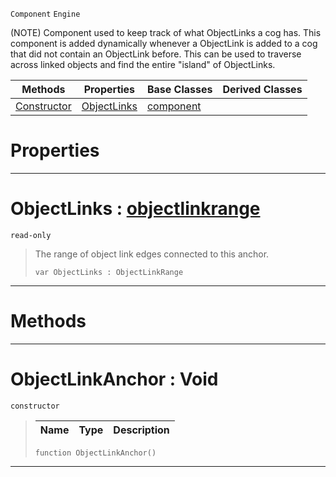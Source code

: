  `Component` `Engine`



(NOTE) Component used to keep track of what ObjectLinks a cog has. This component is added dynamically whenever a ObjectLink is added to a cog that did not contain an ObjectLink before. This can be used to traverse across linked objects and find the entire "island" of ObjectLinks.

|Methods|Properties|Base Classes|Derived Classes|
|---|---|---|---|
|[ Constructor](https://github.com/ZilchEngine/ZilchDocs/blob/master/code_reference/class_reference/objectlinkanchor.markdown#objectlinkanchor-void)|[ ObjectLinks](https://github.com/ZilchEngine/ZilchDocs/blob/master/code_reference/class_reference/objectlinkanchor.markdown#objectlinks-zilch-engine)|[component](https://github.com/ZilchEngine/ZilchDocs/blob/master/code_reference/class_reference/component.markdown)| |


 #  Properties


---  
 #  ObjectLinks : [objectlinkrange](https://github.com/ZilchEngine/ZilchDocs/blob/master/code_reference/class_reference/objectlinkrange.markdown)

 `read-only`

> The range of object link edges connected to this anchor.
> ``` lang=cpp, name=Nada
> var ObjectLinks : ObjectLinkRange


---  
 #  Methods


---  
 #  ObjectLinkAnchor : Void

 `constructor`

> 
> |Name|Type|Description|
> |---|---|---|
> ``` lang=cpp, name=Nada
> function ObjectLinkAnchor()
> ``` 


---  
 

 